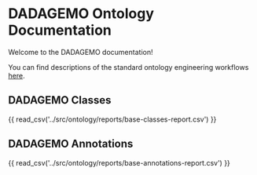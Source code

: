 # DADAGEMO Ontology Documentation

[//]: # "This file is meant to be edited by the ontology maintainer."

Welcome to the DADAGEMO documentation!

You can find descriptions of the standard ontology engineering workflows [here](odk-workflows/index.md).

## DADAGEMO Classes

{{ read_csv('../src/ontology/reports/base-classes-report.csv') }}



## DADAGEMO Annotations

{{ read_csv('../src/ontology/reports/base-annotations-report.csv') }}



